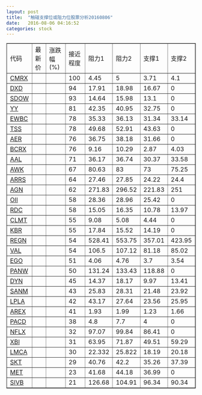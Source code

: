 ```yaml
---
layout: post
title:  "触碰支撑位或阻力位股票分析20160806"
date:   2016-08-06 04:16:52
categories: stock
---
```

<script type="text/javascript">
var stockList = []
stockList.push('gb_cmrx');
stockList.push('gb_dxd');
stockList.push('gb_sdow');
stockList.push('gb_yy');
stockList.push('gb_ewbc');
stockList.push('gb_tss');
stockList.push('gb_aer');
stockList.push('gb_bcrx');
stockList.push('gb_aal');
stockList.push('gb_awk');
stockList.push('gb_arrs');
stockList.push('gb_agn');
stockList.push('gb_oii');
stockList.push('gb_rdc');
stockList.push('gb_clmt');
stockList.push('gb_kbr');
stockList.push('gb_regn');
stockList.push('gb_val');
stockList.push('gb_ego');
stockList.push('gb_panw');
stockList.push('gb_dyn');
stockList.push('gb_sanm');
stockList.push('gb_lpla');
stockList.push('gb_arex');
stockList.push('gb_pacd');
stockList.push('gb_nflx');
stockList.push('gb_xbi');
stockList.push('gb_lmca');
stockList.push('gb_skt');
stockList.push('gb_met');
stockList.push('gb_sivb');
</script>
<table border="1">
 <tr>
 <td>代码</td>
 <td>最新价</td>
 <td>涨跌幅(%)</td>
 <td>接近程度</td>
 <td>阻力1</td>
 <td>阻力2</td>
 <td>支撑1</td>
 <td>支撑2</td>
</tr>
  <tr id="cmrx" class="green">
  <td><a href="http://stock.finance.sina.com.cn/usstock/quotes/CMRX.html" target="_blank">CMRX</a></td><td></td><td></td><td>100</td><td>4.45</td><td>5</td><td>3.71</td><td>4.1</td></tr>
  <tr id="dxd" class="green">
  <td><a href="http://stock.finance.sina.com.cn/usstock/quotes/DXD.html" target="_blank">DXD</a></td><td></td><td></td><td>94</td><td>17.91</td><td>18.98</td><td>16.67</td><td>0</td></tr>
  <tr id="sdow" class="green">
  <td><a href="http://stock.finance.sina.com.cn/usstock/quotes/SDOW.html" target="_blank">SDOW</a></td><td></td><td></td><td>93</td><td>14.64</td><td>15.98</td><td>13.1</td><td>0</td></tr>
  <tr id="yy" class="red">
  <td><a href="http://stock.finance.sina.com.cn/usstock/quotes/YY.html" target="_blank">YY</a></td><td></td><td></td><td>81</td><td>42.35</td><td>40.95</td><td>32.75</td><td>0</td></tr>
  <tr id="ewbc" class="red">
  <td><a href="http://stock.finance.sina.com.cn/usstock/quotes/EWBC.html" target="_blank">EWBC</a></td><td></td><td></td><td>78</td><td>35.33</td><td>36.13</td><td>31.34</td><td>33.14</td></tr>
  <tr id="tss" class="red">
  <td><a href="http://stock.finance.sina.com.cn/usstock/quotes/TSS.html" target="_blank">TSS</a></td><td></td><td></td><td>78</td><td>49.68</td><td>52.91</td><td>43.63</td><td>0</td></tr>
  <tr id="aer" class="red">
  <td><a href="http://stock.finance.sina.com.cn/usstock/quotes/AER.html" target="_blank">AER</a></td><td></td><td></td><td>76</td><td>36.75</td><td>38.18</td><td>31.66</td><td>0</td></tr>
  <tr id="bcrx" class="green">
  <td><a href="http://stock.finance.sina.com.cn/usstock/quotes/BCRX.html" target="_blank">BCRX</a></td><td></td><td></td><td>76</td><td>9.16</td><td>10.29</td><td>2.87</td><td>4.03</td></tr>
  <tr id="aal" class="green">
  <td><a href="http://stock.finance.sina.com.cn/usstock/quotes/AAL.html" target="_blank">AAL</a></td><td></td><td></td><td>71</td><td>36.17</td><td>36.74</td><td>30.37</td><td>33.58</td></tr>
  <tr id="awk" class="red">
  <td><a href="http://stock.finance.sina.com.cn/usstock/quotes/AWK.html" target="_blank">AWK</a></td><td></td><td></td><td>67</td><td>80.63</td><td>83</td><td>73</td><td>75.25</td></tr>
  <tr id="arrs" class="red">
  <td><a href="http://stock.finance.sina.com.cn/usstock/quotes/ARRS.html" target="_blank">ARRS</a></td><td></td><td></td><td>64</td><td>27.46</td><td>27.85</td><td>24.22</td><td>24.4</td></tr>
  <tr id="agn" class="green">
  <td><a href="http://stock.finance.sina.com.cn/usstock/quotes/AGN.html" target="_blank">AGN</a></td><td></td><td></td><td>62</td><td>271.83</td><td>296.52</td><td>221.83</td><td>251</td></tr>
  <tr id="oii" class="red">
  <td><a href="http://stock.finance.sina.com.cn/usstock/quotes/OII.html" target="_blank">OII</a></td><td></td><td></td><td>58</td><td>28.36</td><td>28.96</td><td>25.42</td><td>0</td></tr>
  <tr id="rdc" class="green">
  <td><a href="http://stock.finance.sina.com.cn/usstock/quotes/RDC.html" target="_blank">RDC</a></td><td></td><td></td><td>58</td><td>15.05</td><td>16.35</td><td>10.78</td><td>13.97</td></tr>
  <tr id="clmt" class="green">
  <td><a href="http://stock.finance.sina.com.cn/usstock/quotes/CLMT.html" target="_blank">CLMT</a></td><td></td><td></td><td>55</td><td>9.08</td><td>5.08</td><td>4.44</td><td>0</td></tr>
  <tr id="kbr" class="red">
  <td><a href="http://stock.finance.sina.com.cn/usstock/quotes/KBR.html" target="_blank">KBR</a></td><td></td><td></td><td>55</td><td>17.84</td><td>15.52</td><td>14.19</td><td>0</td></tr>
  <tr id="regn" class="green">
  <td><a href="http://stock.finance.sina.com.cn/usstock/quotes/REGN.html" target="_blank">REGN</a></td><td></td><td></td><td>54</td><td>528.41</td><td>553.75</td><td>357.01</td><td>423.95</td></tr>
  <tr id="val" class="red">
  <td><a href="http://stock.finance.sina.com.cn/usstock/quotes/VAL.html" target="_blank">VAL</a></td><td></td><td></td><td>54</td><td>106.5</td><td>107.12</td><td>81.18</td><td>85.02</td></tr>
  <tr id="ego" class="red">
  <td><a href="http://stock.finance.sina.com.cn/usstock/quotes/EGO.html" target="_blank">EGO</a></td><td></td><td></td><td>51</td><td>4.06</td><td>4.76</td><td>3.7</td><td>3.54</td></tr>
  <tr id="panw" class="green">
  <td><a href="http://stock.finance.sina.com.cn/usstock/quotes/PANW.html" target="_blank">PANW</a></td><td></td><td></td><td>50</td><td>131.24</td><td>133.43</td><td>118.88</td><td>0</td></tr>
  <tr id="dyn" class="red">
  <td><a href="http://stock.finance.sina.com.cn/usstock/quotes/DYN.html" target="_blank">DYN</a></td><td></td><td></td><td>45</td><td>14.37</td><td>18.17</td><td>9.97</td><td>13.41</td></tr>
  <tr id="sanm" class="red">
  <td><a href="http://stock.finance.sina.com.cn/usstock/quotes/SANM.html" target="_blank">SANM</a></td><td></td><td></td><td>43</td><td>25.83</td><td>28.31</td><td>21.48</td><td>23.92</td></tr>
  <tr id="lpla" class="green">
  <td><a href="http://stock.finance.sina.com.cn/usstock/quotes/LPLA.html" target="_blank">LPLA</a></td><td></td><td></td><td>42</td><td>43.17</td><td>27.64</td><td>23.56</td><td>25.95</td></tr>
  <tr id="arex" class="green">
  <td><a href="http://stock.finance.sina.com.cn/usstock/quotes/AREX.html" target="_blank">AREX</a></td><td></td><td></td><td>41</td><td>1.93</td><td>1.99</td><td>1.23</td><td>1.66</td></tr>
  <tr id="pacd" class="red">
  <td><a href="http://stock.finance.sina.com.cn/usstock/quotes/PACD.html" target="_blank">PACD</a></td><td></td><td></td><td>38</td><td>4.8</td><td>7.7</td><td>4</td><td>0</td></tr>
  <tr id="nflx" class="red">
  <td><a href="http://stock.finance.sina.com.cn/usstock/quotes/NFLX.html" target="_blank">NFLX</a></td><td></td><td></td><td>32</td><td>97.07</td><td>99.84</td><td>86.41</td><td>0</td></tr>
  <tr id="xbi" class="green">
  <td><a href="http://stock.finance.sina.com.cn/usstock/quotes/XBI.html" target="_blank">XBI</a></td><td></td><td></td><td>31</td><td>63.95</td><td>71.87</td><td>49.51</td><td>59.29</td></tr>
  <tr id="lmca" class="red">
  <td><a href="http://stock.finance.sina.com.cn/usstock/quotes/LMCA.html" target="_blank">LMCA</a></td><td></td><td></td><td>30</td><td>22.332</td><td>25.822</td><td>18.19</td><td>20.18</td></tr>
  <tr id="skt" class="red">
  <td><a href="http://stock.finance.sina.com.cn/usstock/quotes/SKT.html" target="_blank">SKT</a></td><td></td><td></td><td>29</td><td>40.76</td><td>42.2</td><td>35.26</td><td>37.39</td></tr>
  <tr id="met" class="red">
  <td><a href="http://stock.finance.sina.com.cn/usstock/quotes/MET.html" target="_blank">MET</a></td><td></td><td></td><td>23</td><td>41.68</td><td>44.18</td><td>36.99</td><td>0</td></tr>
  <tr id="sivb" class="red">
  <td><a href="http://stock.finance.sina.com.cn/usstock/quotes/SIVB.html" target="_blank">SIVB</a></td><td></td><td></td><td>21</td><td>126.68</td><td>104.91</td><td>96.34</td><td>90.34</td></tr>
</table>
